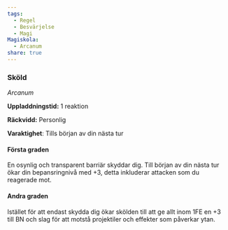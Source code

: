 ```yaml
---
tags:
  - Regel
  - Besvärjelse
  - Magi
Magiskola:
  - Arcanum
share: true
---
```

### Sköld
*Arcanum*

**Uppladdningstid:** 1 reaktion

**Räckvidd:** Personlig

**Varaktighet**: Tills början av din nästa tur

#### Första graden
En osynlig och transparent barriär skyddar dig. Till början av din nästa tur ökar din bepansringnivå med +3, detta inkluderar attacken som du reagerade mot.

#### Andra graden
Istället för att endast skydda dig ökar skölden till att ge allt inom 1FE en +3 till BN och slag för att motstå projektiler och effekter som påverkar ytan.